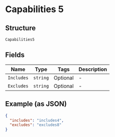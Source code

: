 
# Capabilities 5

## Structure

`Capabilities5`

## Fields

| Name | Type | Tags | Description |
|  --- | --- | --- | --- |
| `Includes` | `string` | Optional | - |
| `Excludes` | `string` | Optional | - |

## Example (as JSON)

```json
{
  "includes": "includes4",
  "excludes": "excludes8"
}
```

